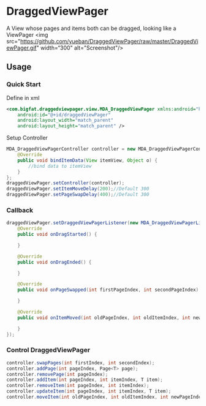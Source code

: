 # DraggedViewPager
A View whose pages and items both can be dragged, looking like a ViewPager
<img src="https://github.com/yueban/DraggedViewPager/raw/master/DraggedViewPager.gif" width=“300" alt="Screenshot"/>

## Usage
###  Quick Start
Define in xml
``` xml
<com.bigfat.draggedviewpager.view.MDA_DraggedViewPager xmlns:android="http://schemas.android.com/apk/res/android"
    android:id="@+id/draggedViewPager"
    android:layout_width="match_parent"
    android:layout_height="match_parent" />
```
Setup Controller
``` java
MDA_DraggedViewPagerController controller = new MDA_DraggedViewPagerController<Object>(itemLayoutRes) {
    @Override
    public void bindItemData(View itemView, Object o) {
        //bind data to itemView
    }
};
draggedViewPager.setController(controller);
draggedViewPager.setItemMoveDelay(200);//Default 300
draggedViewPager.setPageSwapDelay(400);//Default 300
```

### Callback
``` java
draggedViewPager.setDraggedViewPagerListener(new MDA_DraggedViewPagerListener() {
    @Override
    public void onDragStarted() {

    }

    @Override
    public void onDragEnded() {

    }

    @Override
    public void onPageSwapped(int firstPageIndex, int secondPageIndex) {

    }

    @Override
    public void onItemMoved(int oldPageIndex, int oldItemIndex, int newPageIndex, int newItemIndex) {

    }
});
```

### Control DraggedViewPager
``` java
controller.swapPages(int firstIndex, int secondIndex);
controller.addPage(int pageIndex, Page<T> page);
controller.removePage(int pageIndex);
controller.addItem(int pageIndex, int itemIndex, T item);
controller.removeItem(int pageIndex, int itemIndex);
controller.updateItem(int pageIndex, int itemIndex, T item);
controller.moveItem(int oldPageIndex, int oldItemIndex, int newPageIndex, int newItemIndex)
```